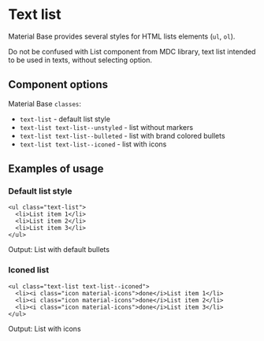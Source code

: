 Text list
=========

Material Base provides several styles for HTML lists elements (`ul`, `ol`).

Do not be confused with List component from MDC library, text list intended to be used in texts, without selecting option.

Component options
-----------------

Material Base `classes`:

* `text-list` - default list style
* `text-list text-list--unstyled` -  list without markers
* `text-list text-list--bulleted` -  list with brand colored bullets
* `text-list text-list--iconed` -  list with icons

Examples of usage
-----------------

### Default list style

~~~
<ul class="text-list">
  <li>List item 1</li>
  <li>List item 2</li>
  <li>List item 3</li>
</ul>
~~~

Output: List with default bullets

### Iconed list

~~~
<ul class="text-list text-list--iconed">
  <li><i class="icon material-icons">done</i>List item 1</li>
  <li><i class="icon material-icons">done</i>List item 2</li>
  <li><i class="icon material-icons">done</i>List item 3</li>
</ul>
~~~

Output: List with icons
